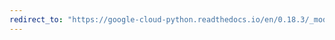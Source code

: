 ```yaml
---
redirect_to: "https://google-cloud-python.readthedocs.io/en/0.18.3/_modules/gcloud/monitoring/resource.html"
---
```

